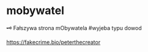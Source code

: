 # mobywatel
🗝️ Fałszywa strona mObywatela 
#wyjeba typu dowod

https://fakecrime.bio/peterthecreator
